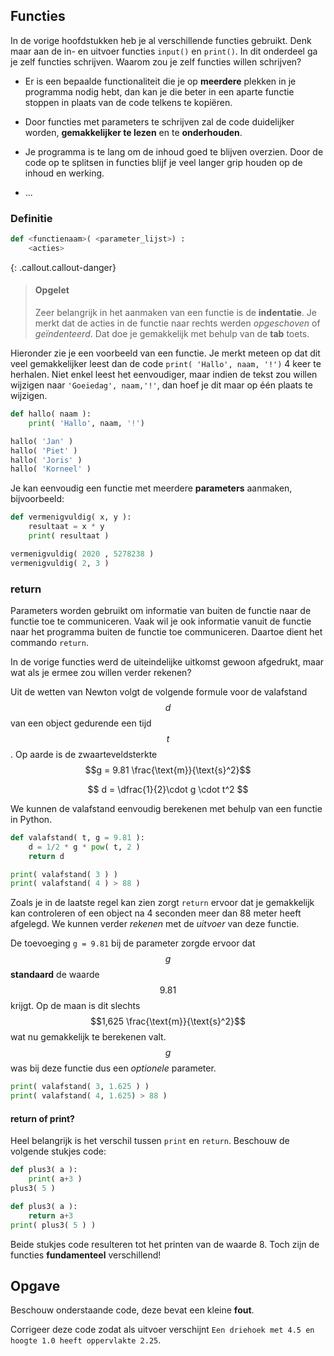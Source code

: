 ## Functies
In de vorige hoofdstukken heb je al verschillende functies gebruikt. Denk maar aan de in- en uitvoer functies `input()` en `print()`. In dit onderdeel ga je zelf functies schrijven. Waarom zou je zelf functies willen schrijven?

-   Er is een bepaalde functionaliteit die je op **meerdere** plekken in je programma nodig hebt, dan kan je die beter in een aparte functie stoppen in plaats van de code telkens te kopiëren.

-   Door functies met parameters te schrijven zal de code duidelijker worden, **gemakkelijker te lezen** en te **onderhouden**.

-   Je programma is te lang om de inhoud goed te blijven overzien. Door de code op te splitsen in functies blijf je veel langer grip houden op de inhoud en werking.

-   ...

### Definitie
```python
def <functienaam>( <parameter_lijst>) :
    <acties>
```

{: .callout.callout-danger}
> #### Opgelet
> Zeer belangrijk in het aanmaken van een functie is de **indentatie**. Je merkt dat de acties in de functie naar rechts werden *opgeschoven* of *geïndenteerd*. Dat doe je gemakkelijk met behulp van de **tab** toets.

Hieronder zie je een voorbeeld van een functie. Je merkt meteen op dat dit veel gemakkelijker leest dan de code `print( 'Hallo', naam, '!')` 4 keer te herhalen. Niet enkel leest het eenvoudiger, maar indien de tekst zou willen wijzigen naar `'Goeiedag', naam,'!'`, dan hoef je dit maar op één plaats te wijzigen.

```python
def hallo( naam ):
    print( 'Hallo', naam, '!')

hallo( 'Jan' )
hallo( 'Piet' )
hallo( 'Joris' )
hallo( 'Korneel' )
```

Je kan eenvoudig een functie met meerdere **parameters** aanmaken, bijvoorbeeld:

```python
def vermenigvuldig( x, y ):
    resultaat = x * y
    print( resultaat )

vermenigvuldig( 2020 , 5278238 )
vermenigvuldig( 2, 3 )
```

### return
Parameters worden gebruikt om informatie van buiten de functie naar de functie toe te communiceren. Vaak wil je ook informatie vanuit de functie naar het programma buiten de functie toe communiceren. Daartoe dient het commando `return`.

In de vorige functies werd de uiteindelijke uitkomst gewoon afgedrukt, maar wat als je ermee zou willen verder rekenen?

Uit de wetten van Newton volgt de volgende formule voor de valafstand $$d$$ van een object gedurende een tijd $$t$$. Op aarde is de zwaarteveldsterkte $$g = 9.81 \frac{\text{m}}{\text{s}^2}$$

$$
d = \dfrac{1}{2}\cdot g \cdot t^2
$$

We kunnen de valafstand eenvoudig berekenen met behulp van een functie in Python. 
```python
def valafstand( t, g = 9.81 ):
    d = 1/2 * g * pow( t, 2 )
    return d

print( valafstand( 3 ) )
print( valafstand( 4 ) > 88 )
```
Zoals je in de laatste regel kan zien zorgt `return` ervoor dat je gemakkelijk kan controleren of een object na 4 seconden meer dan 88 meter heeft afgelegd. We kunnen verder *rekenen* met de *uitvoer* van deze functie.

De toevoeging `g = 9.81` bij de parameter zorgde ervoor dat $$g$$ **standaard** de waarde $$9.81$$ krijgt. Op de maan is dit slechts $$1,625 \frac{\text{m}}{\text{s}^2}$$ wat nu gemakkelijk te berekenen valt. $$g$$ was bij deze functie dus een *optionele* parameter.
```python
print( valafstand( 3, 1.625 ) )
print( valafstand( 4, 1.625) > 88 )
```

#### return of print?
Heel belangrijk is het verschil tussen `print` en `return`. Beschouw de volgende stukjes code:
```python
def plus3( a ):
    print( a+3 )
plus3( 5 )
```

```python
def plus3( a ):
    return a+3 
print( plus3( 5 ) )
```
Beide stukjes code resulteren tot het printen van de waarde 8. Toch zijn de functies **fundamenteel** verschillend!

## Opgave
Beschouw onderstaande code, deze bevat een kleine **fout**. 

Corrigeer deze code zodat als uitvoer verschijnt `Een driehoek met 4.5 en hoogte 1.0 heeft oppervlakte 2.25`.